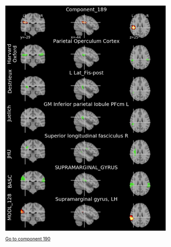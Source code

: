 


![189](preliminary/189.jpg "Component 189")

[Go to component 190](https://parietal-inria.github.io/MODL_atlas/512/190 "Component 190")